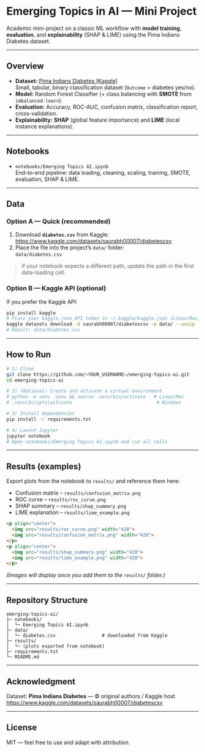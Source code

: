 # Emerging Topics in AI — Mini Project

Academic mini-project on a classic ML workflow with **model training**, **evaluation**, and **explainability** (SHAP & LIME) using the Pima Indians Diabetes dataset.

---

## Overview

- **Dataset:** [Pima Indians Diabetes (Kaggle)](https://www.kaggle.com/datasets/saurabh00007/diabetescsv)  
  Small, tabular, binary classification dataset (`Outcome` = diabetes yes/no).
- **Model:** Random Forest Classifier (+ class balancing with **SMOTE** from `imbalanced-learn`).
- **Evaluation:** Accuracy, ROC-AUC, confusion matrix, classification report, cross-validation.
- **Explainability:** **SHAP** (global feature importance) and **LIME** (local instance explanations).

---

## Notebooks

- `notebooks/Emerging Topics AI.ipynb`  
  End-to-end pipeline: data loading, cleaning, scaling, training, SMOTE, evaluation, SHAP & LIME.

---

## Data

### Option A — Quick (recommended)
1. Download **`diabetes.csv`** from Kaggle:  
   https://www.kaggle.com/datasets/saurabh00007/diabetescsv
2. Place the file into the project’s `data/` folder:  
   `data/diabetes.csv`

> If your notebook expects a different path, update the path in the first data-loading cell.

### Option B — Kaggle API (optional)
If you prefer the Kaggle API:
```bash
pip install kaggle
# Place your kaggle.json API token in ~/.kaggle/kaggle.json (Linux/Mac) or %USERPROFILE%\.kaggle\kaggle.json (Windows)
kaggle datasets download -d saurabh00007/diabetescsv -p data/ --unzip
# Result: data/diabetes.csv
```

---

## How to Run

```bash
# 1) Clone
git clone https://github.com/<YOUR_USERNAME>/emerging-topics-ai.git
cd emerging-topics-ai

# 2) (Optional) Create and activate a virtual environment
# python -m venv .venv && source .venv/bin/activate   # Linux/Mac
# .venv\Scripts\activate                               # Windows

# 3) Install dependencies
pip install -r requirements.txt

# 4) Launch Jupyter
jupyter notebook
# Open notebooks/Emerging Topics AI.ipynb and run all cells
```

---

## Results (examples)

Export plots from the notebook to `results/` and reference them here:

- Confusion matrix – `results/confusion_matrix.png`  
- ROC curve – `results/roc_curve.png`  
- SHAP summary – `results/shap_summary.png`  
- LIME explanation – `results/lime_example.png`

```html
<p align="center">
  <img src="results/roc_curve.png" width="420">
  <img src="results/confusion_matrix.png" width="420">
</p>
<p align="center">
  <img src="results/shap_summary.png" width="420">
  <img src="results/lime_example.png" width="420">
</p>
```

*(Images will display once you add them to the `results/` folder.)*

---

## Repository Structure

```
emerging-topics-ai/
├─ notebooks/
│  └─ Emerging Topics AI.ipynb
├─ data/
│  └─ diabetes.csv                 # downloaded from Kaggle
├─ results/
│  └─ (plots exported from notebook)
├─ requirements.txt
└─ README.md
```

---

## Acknowledgment

Dataset: **Pima Indians Diabetes** — © original authors / Kaggle host  
https://www.kaggle.com/datasets/saurabh00007/diabetescsv

---

## License

MIT — feel free to use and adapt with attribution.
